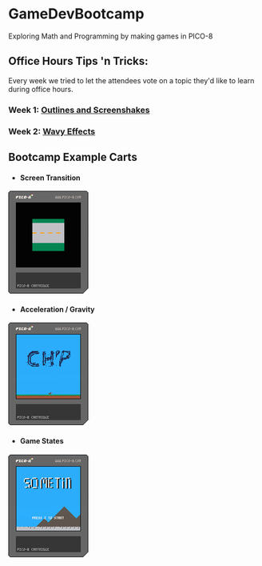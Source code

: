 # GameDevBootcamp
Exploring Math and Programming by making games in PICO-8

## Office Hours Tips 'n Tricks:
Every week we tried to let the attendees vote on a topic they'd like to learn during office hours.

### Week 1: [Outlines and Screenshakes](tips_n_tricks/week1.md)
### Week 2: [Wavy Effects](tips_n_tricks/week2.md)

## Bootcamp Example Carts
- #### Screen Transition
![Screen Transition](week3/screen-transition.p8.png)
- #### Acceleration / Gravity
![Acceleration / Gravity](week3/chip.p8.png)
- #### Game States
![Game States](week3/game-states.p8.png)